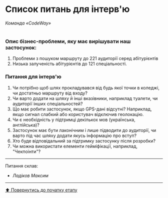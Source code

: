 # Список питань для інтерв'ю
*Команда «CodeWay»* <br><br>

### Опис бізнес-проблеми, яку має вирішувати наш застосунок:
1. Проблеми з пошуком маршруту до 221 аудиторії серед абітурієнтів
3. Низька залученість абітурієнтів до 121 спеціальності.

### Питання для інтерв'ю

1. Чи потрібно щоб шлях прокладувався від будь якої точки в коледжі, чи достатньо маршруту від входу?
2. Чи варто додати на шляху й інші вказівники, наприклад туалети, чи аудиторії інших спеціальностей?
3. Що має робити застосунок, якщо GPS-дані відсутні? Наприклад, якщо сигнал слабкий або користувач відключив геолокацію.
4. Чи є необхідність у підтримці декількох мов (українська, англійська)?
5. Застосунок має бути лаконічним і лише підводити до аудиторії, чи варто під час шляху додати якусь інформацію про вступ?
6. Хто буде відповідальний за підтримку застосунку після розробки?
7. Чи можна використати елементи гейміфікації, наприклад, "Чекпоінти"?

---
Питання склав:			

- *Ладіков Максим*

---
[:arrow_up: Повернутись до початку етапу](/docs/1.Envisioning/README.md)
